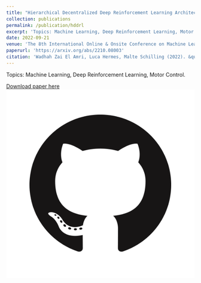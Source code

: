```yaml
---
title: "Hierarchical Decentralized Deep Reinforcement Learning Architecture for a Simulated Four-Legged Agent"
collection: publications
permalink: /publication/hddrl
excerpt: 'Topics: Machine Learning, Deep Reinforcement Learning, Motor Control.'
date: 2022-09-21
venue: 'The 8th International Online & Onsite Conference on Machine Learning, Optimization, and Data Science'
paperurl: 'https://arxiv.org/abs/2210.08003'
citation: 'Wadhah Zai El Amri, Luca Hermes, Malte Schilling (2022). &quot;Hierarchical Decentralized Deep Reinforcement Learning Architecture for a Simulated Four-Legged Agent.&quot; <i>arXiv:2210.08003</i>.'
---
```

Topics: Machine Learning, Deep Reinforcement Learning, Motor Control.

[Download paper here](http://wzaielamri.github.io/files/hddrl_zaielamri.pdf)
[<img src="images/GitHub-Mark.png">](https://github.com/wzaielamri/hddrl)